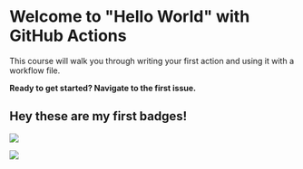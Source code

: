 # Welcome to "Hello World" with GitHub Actions

This course will walk you through writing your first action and using it with a workflow file. 

**Ready to get started? Navigate to the first issue.**

## Hey these are my first badges!

![](https://github.com/erclu/hello-github-actions/workflows/%20A%20workflow%20for%20my%20Hello%20World%20file/badge.svg)

![](https://github.com/erclu/hello-github-actions/workflows/A%20windows%20workflow%20for%20my%20Hello%20World%20file/badge.svg)
